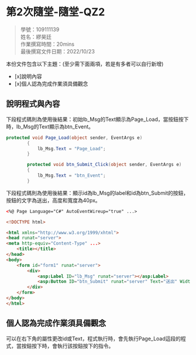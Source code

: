 ﻿# 第2次隨堂-隨堂-QZ2
>
>學號：109111139
><br />
>姓名：繆昊廷 
><br />
>作業撰寫時間：20mins
><br />
>最後撰寫文件日期：2022/10/23
>

本份文件包含以下主題：(至少需下面兩項，若是有多者可以自行新增)
- [x]說明內容
- [x]個人認為完成作業須具備觀念

## 說明程式與內容

下段程式碼則為使用後結果：初始lb_Msg的Text顯示為Page_Load，當按鈕按下時，lb_Msg的Text顯示為btn_Event。

```csharp
protected void Page_Load(object sender, EventArgs e)
        {
            lb_Msg.Text = "Page_Load";
        }

        protected void btn_Submit_Click(object sender, EventArgs e)
        {
            lb_Msg.Text = "btn_Event";
        }
```


下段程式碼則為使用後結果：顯示id為lb_Msg的label和id為btn_Submit的按鈕，按鈕的文字為送出，高度和寬度為40px。

```html
<%@ Page Language="C#" AutoEventWireup="true" ...>

<!DOCTYPE html>

<html xmlns="http://www.w3.org/1999/xhtml">
<head runat="server">
<meta http-equiv="Content-Type" ...>
    <title></title>
</head>
<body>
    <form id="form1" runat="server">
        <div>
            <asp:Label ID="lb_Msg" runat="server"></asp:Label>
            <asp:Button ID="btn_Submit" runat="server" Text="送出" Width="40px" Height="40px" OnClick="btn_Submit_Click" />
        </div>
    </form>
</body>
</html>
```


## 個人認為完成作業須具備觀念

可以在右下角的屬性更改id或Text，程式執行時，會先執行Page_Load這段的程式，當按鈕按下時，會執行該按鈕按下的指令。

